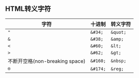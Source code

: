 ## HTML转义字符

字符|十进制|转义字符
---|---|---
`"`|`&#34;`|`&quot;`
`&`|`&#38;`|`&amp;`
`<`|`&#60;`|`&lt;`
`>`|`&#62;`|`&gt;`
不断开空格(non-breaking space)|`&#160;`|`&nbsp;`
`®`|`&#174;`|`&reg;`
